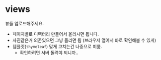 # views

뷰들 업로드해주세요.


- 페이지별로 디렉터리 만들어서 올리시면 됩니다.
- 사진같은거 의존있으면 그냥 올리면 됨 (브라우저 열어서 바로 확인해볼 수 있게)
- 템플릿(`thymeleaf`) 맞게 고치는건 나중으로 미룸.
  + 확인하려면 서버 돌려야 되니까..
